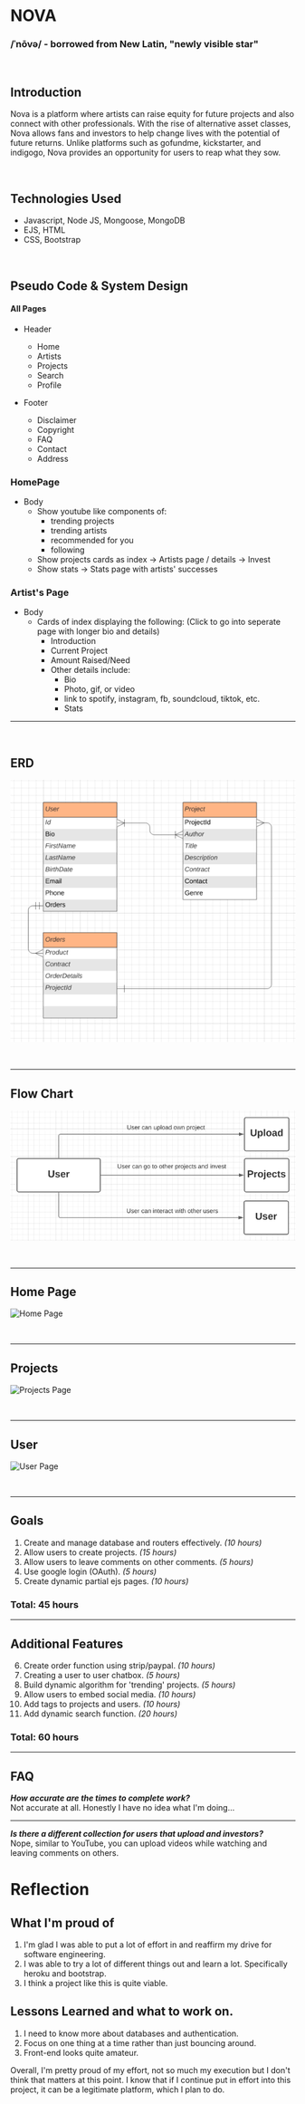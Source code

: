 # NOVA 
### /ˈnōvə/ - borrowed from New Latin, "newly visible star" 

<br>

## Introduction
Nova is a platform where artists can raise equity for future projects and also connect with other professionals. With the rise of alternative asset classes, Nova allows fans and investors to help change lives with the potential of future returns. Unlike platforms such as gofundme, kickstarter, and indigogo, Nova provides an opportunity for users to reap what they sow.

<br>

## Technologies Used
- Javascript, Node JS, Mongoose, MongoDB
- EJS, HTML
- CSS, Bootstrap

<br>

## Pseudo Code & System Design

#### All Pages
- Header
    - Home
    - Artists
    - Projects
    - Search
    - Profile

- Footer
    - Disclaimer
    - Copyright
    - FAQ
    - Contact
    - Address

### HomePage
- Body
    - Show youtube like components of:
        - trending projects
        - trending artists
        - recommended for you
        - following
    - Show projects cards as index -> Artists page / details -> Invest
    - Show stats -> Stats page with artists' successes

### Artist's Page
- Body
    - Cards of index displaying the following: (Click to go into seperate page with longer bio and details)
        - Introduction 
        - Current Project 
        - Amount Raised/Need
        - Other details include:
            - Bio
            - Photo, gif, or video
            - link to spotify, instagram, fb, soundcloud, tiktok, etc.
            - Stats
            
--- 

<br>

## ERD
![ERD](public/images/ERD.png)

<br>

--- 

## Flow Chart
![Flow Chart](public/images/flowchart.png)

<br>

--- 

## Home Page
![Home Page](public/images/homepage.png)

<br>

--- 

## Projects
![Projects Page](public/images/projectpage.png)

<br>

--- 

## User
![User Page](public/images/userpage.png)

<br>

---

## Goals
1. Create and manage database and routers effectively. *(10 hours)* 
2. Allow users to create projects. *(15 hours)*
3. Allow users to leave comments on other comments. *(5 hours)* 
4. Use google login (OAuth). *(5 hours)*
5. Create dynamic partial ejs pages. *(10 hours)*
### Total: 45 hours
--- 
## Additional Features
6. Create order function using strip/paypal. *(10 hours)*
7. Creating a user to user chatbox. *(5 hours)*
8. Build dynamic algorithm for 'trending' projects. *(5 hours)*
9. Allow users to embed social media. *(10 hours)*
10. Add tags to projects and users. *(10 hours)*
11. Add dynamic search function. *(20 hours)*
### Total: 60 hours

--- 

## FAQ

***How accurate are the times to complete work?***
<br>
Not accurate at all. Honestly I have no idea what I'm doing...

---

***Is there a different collection for users that upload and investors?***
<br>
Nope, similar to YouTube, you can upload videos while watching and leaving comments on others.

# Reflection
## What I'm proud of
1. I'm glad I was able to put a lot of effort in and reaffirm my drive for software engineering.
2. I was able to try a lot of different things out and learn a lot. Specifically heroku and bootstrap.
3. I think a project like this is quite viable.

## Lessons Learned and what to work on.
1. I need to know more about databases and authentication.
2. Focus on one thing at a time rather than just bouncing around.
3. Front-end looks quite amateur.

Overall, I'm pretty proud of my effort, not so much my execution but I don't think that matters at this point. 
I know that if I continue put in effort into this project, it can be a legitimate platform, which I plan to do.

